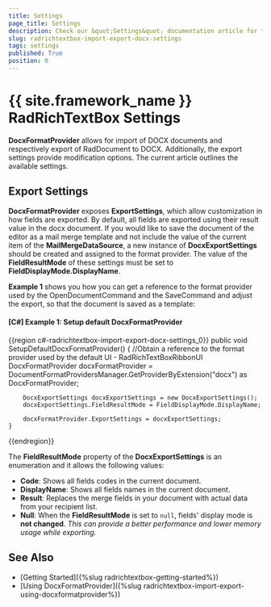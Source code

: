 ```yaml
---
title: Settings
page_title: Settings
description: Check our &quot;Settings&quot; documentation article for the RadRichTextBox {{ site.framework_name }} control.
slug: radrichtextbox-import-export-docx-settings
tags: settings
published: True
position: 0
---
```


# {{ site.framework_name }} RadRichTextBox Settings

__DocxFormatProvider__ allows for import of DOCX documents and respectively export of RadDocument to DOCX. Additionally, the export settings provide modification options. The current article outlines the available settings.

## Export Settings

__DocxFormatProvider__ exposes __ExportSettings__, which allow customization in how fields are exported. By default, all fields are exported using their result value in the docx document. If you would like to save the document of the editor as a mail merge template and not include the value of the current item of the __MailMergeDataSource__, a new instance of __DocxExportSettings__ should be created and assigned to the format provider. The value of the __FieldResultMode__ of these settings must be set to __FieldDisplayMode.DisplayName__.

__Example 1__ shows you how you can get a reference to the format provider used by the OpenDocumentCommand and the SaveCommand and adjust the export, so that the document is saved as a template:

#### __[C#] Example 1: Setup default DocxFormatProvider__
{{region c#-radrichtextbox-import-export-docx-settings_0}}
	public void SetupDefaultDocxFormatProvider()
	{
		//Obtain a reference to the format provider used by the default UI - RadRichTextBoxRibbonUI
		DocxFormatProvider docxFormatProvider = DocumentFormatProvidersManager.GetProviderByExtension("docx") as DocxFormatProvider;

		DocxExportSettings docxExportSettings = new DocxExportSettings();
		docxExportSettings.FieldResultMode = FieldDisplayMode.DisplayName;

		docxFormatProvider.ExportSettings = docxExportSettings;
	}
{{endregion}}

The __FieldResultMode__ property of the __DocxExportSettings__ is an enumeration and it allows the following values:

* __Code__: Shows all fields codes in the current document.
* __DisplayName__: Shows all fields names in the current document.
* __Result__: Replaces the merge fields in your document with actual data from your recipient list.
* **Null**: When the __FieldResultMode__ is set to `null`, fields' display mode is **not changed**. *This can provide a better performance and lower memory usage while exporting.*


## See Also

 * [Getting Started]({%slug radrichtextbox-getting-started%})
 * [Using DocxFormatProvider]({%slug radrichtextbox-import-export-using-docxformatprovider%})
